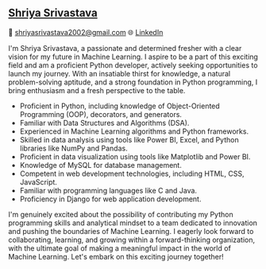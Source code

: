 ## [Shriya Srivastava](https://drive.google.com/file/d/1ZPfoZTsE82ms6ja1-CCmFCj4JQO4j4GV/view?usp=sharing)

📧 shriyasrivastava2002@gmail.com   🌐 [LinkedIn](https://linkedin.com/in/ershriyasrivastava)  

I'm Shriya Srivastava, a passionate and determined fresher with a clear vision for my future in Machine Learning. I aspire to be a part of this exciting field and am a proficient Python developer, actively seeking opportunities to launch my journey. With an insatiable thirst for knowledge, a natural problem-solving aptitude, and a strong foundation in Python programming, I bring enthusiasm and a fresh perspective to the table.

- Proficient in Python, including knowledge of Object-Oriented Programming (OOP), decorators, and generators.
- Familiar with Data Structures and Algorithms (DSA).
- Experienced in Machine Learning algorithms and Python frameworks.
- Skilled in data analysis using tools like Power BI, Excel, and Python libraries like NumPy and Pandas.
- Proficient in data visualization using tools like Matplotlib and Power BI.
- Knowledge of MySQL for database management.
- Competent in web development technologies, including HTML, CSS, JavaScript.
- Familiar with programming languages like C and Java.
- Proficiency in Django for web application development.

I'm genuinely excited about the possibility of contributing my Python programming skills and analytical mindset to a team dedicated to innovation and pushing the boundaries of Machine Learning. I eagerly look forward to collaborating, learning, and growing within a forward-thinking organization, with the ultimate goal of making a meaningful impact in the world of Machine Learning. Let's embark on this exciting journey together!


